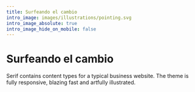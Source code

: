 ```yaml
---
title: Surfeando el cambio
intro_image: images/illustrations/pointing.svg
intro_image_absolute: true
intro_image_hide_on_mobile: false
---
```

# Surfeando el cambio

Serif contains content types for a typical business website. The theme is fully responsive, blazing fast and artfully illustrated.
